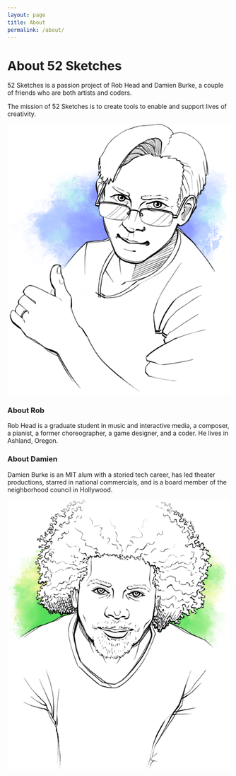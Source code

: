 ```yaml
---
layout: page
title: About
permalink: /about/
---
```


# About 52 Sketches

52 Sketches is a passion project of Rob Head and Damien Burke, a couple of
friends who are both artists and coders.

The mission of 52 Sketches is to create tools to enable and support lives of
creativity.

<section>
  <div>
    <img
      src="/images/portrait-rob.png"
      alt="Rob Head sketch portrait"
    />
  </div>
  <div>
    <h3>About Rob</h3>
    <p>
      Rob Head is a graduate student in music and interactive media, a composer, a pianist, a former choreographer, a game designer, and a coder. He lives in Ashland, Oregon.
    </p>
  </div>
</section>

<section>
  <div>
    <h3>About Damien</h3>
    <p>
      Damien Burke is an MIT alum with a storied tech career, has led theater productions, starred in national commercials, and is a board member of the neighborhood council in Hollywood.
    </p>
  </div>
  <div>
    <img
      src="/images/portrait-damien.png"
      alt="Damien Burke sketch portrait"
    />
  </div>
</section>
